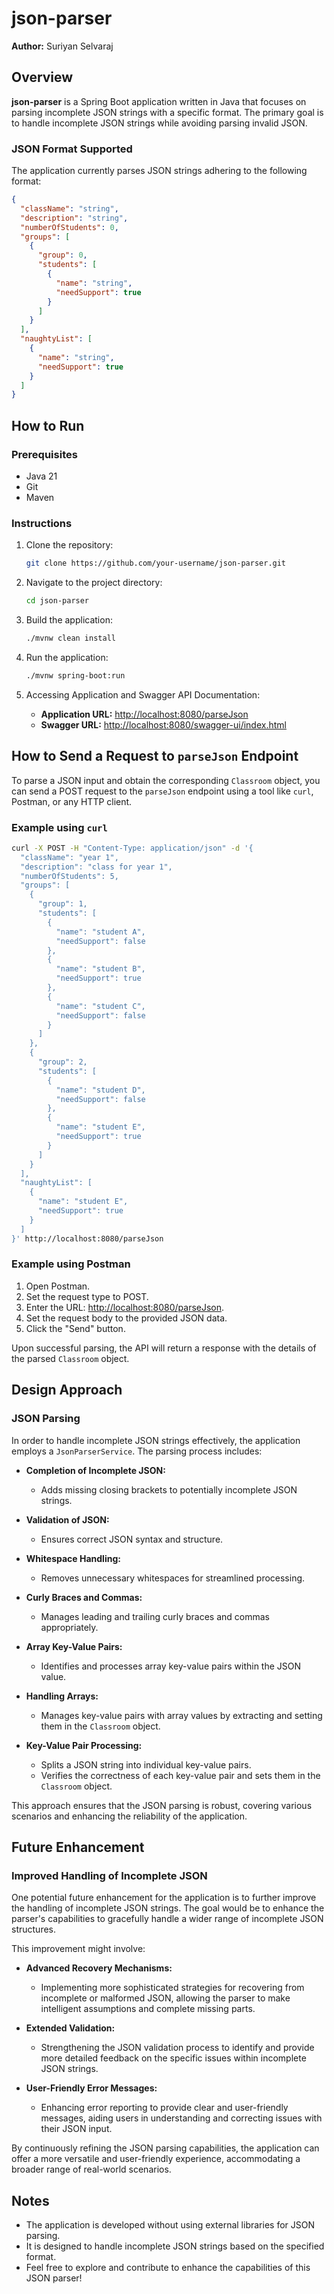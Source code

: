 # json-parser

**Author:** Suriyan Selvaraj

## Overview

**json-parser** is a Spring Boot application written in Java that focuses on parsing incomplete JSON strings with a specific format. The primary goal is to handle incomplete JSON strings while avoiding parsing invalid JSON.

### JSON Format Supported

The application currently parses JSON strings adhering to the following format:

```json
{
  "className": "string",
  "description": "string",
  "numberOfStudents": 0,
  "groups": [
    {
      "group": 0,
      "students": [
        {
          "name": "string",
          "needSupport": true
        }
      ]
    }
  ],
  "naughtyList": [
    {
      "name": "string",
      "needSupport": true
    }
  ]
}

```

## How to Run

### Prerequisites
- Java 21
- Git
- Maven

### Instructions
1. Clone the repository:
    ```bash
    git clone https://github.com/your-username/json-parser.git
    ```
2. Navigate to the project directory:
    ```bash
    cd json-parser
    ```
3. Build the application:
    ```bash
    ./mvnw clean install
    ```
4. Run the application:
    ```bash
    ./mvnw spring-boot:run
    ```
5. Accessing Application and Swagger API Documentation:

     - **Application URL:** [http://localhost:8080/parseJson](http://localhost:8080/parseJson)
    - **Swagger URL:** [http://localhost:8080/swagger-ui/index.html](http://localhost:8080/swagger-ui/index.html)
   
## How to Send a Request to `parseJson` Endpoint

To parse a JSON input and obtain the corresponding `Classroom` object, you can send a POST request to the `parseJson` endpoint using a tool like `curl`, Postman, or any HTTP client.

### Example using `curl`

```bash
curl -X POST -H "Content-Type: application/json" -d '{
  "className": "year 1",
  "description": "class for year 1",
  "numberOfStudents": 5,
  "groups": [
    {
      "group": 1,
      "students": [
        {
          "name": "student A",
          "needSupport": false
        },
        {
          "name": "student B",
          "needSupport": true
        },
        {
          "name": "student C",
          "needSupport": false
        }
      ]
    },
    {
      "group": 2,
      "students": [
        {
          "name": "student D",
          "needSupport": false
        },
        {
          "name": "student E",
          "needSupport": true
        }
      ]
    }
  ],
  "naughtyList": [
    {
      "name": "student E",
      "needSupport": true
    }
  ]
}' http://localhost:8080/parseJson
```

### Example using Postman

1. Open Postman.
2. Set the request type to POST.
3. Enter the URL: [http://localhost:8080/parseJson](http://localhost:8080/parseJson).
4. Set the request body to the provided JSON data.
5. Click the "Send" button.

Upon successful parsing, the API will return a response with the details of the parsed `Classroom` object.


## Design Approach

### JSON Parsing

In order to handle incomplete JSON strings effectively, the application employs a `JsonParserService`. The parsing process includes:

- **Completion of Incomplete JSON:**
  - Adds missing closing brackets to potentially incomplete JSON strings.
  
- **Validation of JSON:**
  - Ensures correct JSON syntax and structure.

- **Whitespace Handling:**
  - Removes unnecessary whitespaces for streamlined processing.

- **Curly Braces and Commas:**
  - Manages leading and trailing curly braces and commas appropriately.

- **Array Key-Value Pairs:**
  - Identifies and processes array key-value pairs within the JSON value.

- **Handling Arrays:**
  - Manages key-value pairs with array values by extracting and setting them in the `Classroom` object.

- **Key-Value Pair Processing:**
  - Splits a JSON string into individual key-value pairs.
  - Verifies the correctness of each key-value pair and sets them in the `Classroom` object.

This approach ensures that the JSON parsing is robust, covering various scenarios and enhancing the reliability of the application.


## Future Enhancement

### Improved Handling of Incomplete JSON

One potential future enhancement for the application is to further improve the handling of incomplete JSON strings. The goal would be to enhance the parser's capabilities to gracefully handle a wider range of incomplete JSON structures.

This improvement might involve:

- **Advanced Recovery Mechanisms:**
  - Implementing more sophisticated strategies for recovering from incomplete or malformed JSON, allowing the parser to make intelligent assumptions and complete missing parts.

- **Extended Validation:**
  - Strengthening the JSON validation process to identify and provide more detailed feedback on the specific issues within incomplete JSON strings.

- **User-Friendly Error Messages:**
  - Enhancing error reporting to provide clear and user-friendly messages, aiding users in understanding and correcting issues with their JSON input.

By continuously refining the JSON parsing capabilities, the application can offer a more versatile and user-friendly experience, accommodating a broader range of real-world scenarios.

## Notes
- The application is developed without using external libraries for JSON parsing.
- It is designed to handle incomplete JSON strings based on the specified format.
- Feel free to explore and contribute to enhance the capabilities of this JSON parser!


